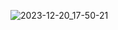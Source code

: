 ![2023-12-20_17-50-21](https://github.com/meraamine/task11/assets/63201349/ac19d1f7-006c-4786-b395-0133e6d7704e)

